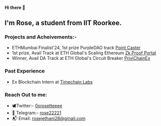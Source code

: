 

#### Hi there 👋

## I'm Rose, a student from IIT Roorkee. 

### Projects and Acheivements:-
- ETHMumbai Finalist'24, 1st prize PurpleDAO track  [Point Caster](https://github.com/rose2221/ETHMumbai)
- 1st prize, Avail Track at ETH Global's Scaling Ethereum [Zk Proof Portal](https://github.com/rose2221/ScalingEthereum)
- Winner, Avail DA Track at ETH Global's Circuit Breaker [PriviChainEx](https://github.com/PriviChainEx/)

### Past Experience
- Ex Blockchain Intern at [Timechain Labs](https://timechainlabs.io/)
  

### Reach Out to me:
- 🕊️Twitter:- [0xrosetteeee](https://twitter.com/0xrosetteeee)
- 📩 Telegram:- [rose22221](https://t.me/rose22221)
- 📬 Email: [rosejethani28@gmail.com](rosejethani28@gmail.com)
